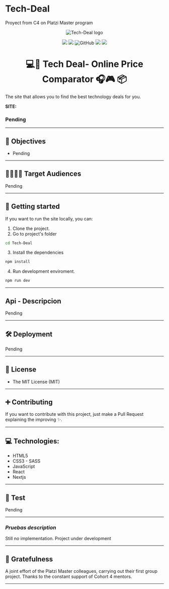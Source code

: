 # Tech-Deal

Proyect from C4 on Platzi Master program

<center>

![Tech-Deal logo](https://i.imgur.com/f83h2PS.png "Tech-Deal logo")

![](https://img.shields.io/github/stars/Tech-Deal/Tech-Deal) ![](https://img.shields.io/github/forks/Tech-Deal/Tech-Deal)
![GitHub](https://img.shields.io/github/license/Tech-Deal/Tech-Deal?color=%232a9d8f)
![](https://img.shields.io/github/release/Tech-Deal/Tech-Deal) ![](https://img.shields.io/github/issues/Tech-Deal/Tech-Deal)

# 💻📱 Tech Deal- Online Price Comparator 🎧🎮 📦

  </center>

The site that allows you to find the best technology deals for you.

**SITE:**

### Pending

<center>

</center>

---

## 🎯 Objectives

-   Pending

---

## 👨‍👩‍👧‍👦 Target Audiences

Pending

---

## 🚀 Getting started

If you want to run the site locally, you can:

1. Clone the project.
2. Go to project's folder

```bash
cd Tech-Deal
```

3. Install the dependencies

```bash
npm install
```

4. Run development enviroment.

```bash
npm run dev
```

---

## Api - Descripcion

Pending

---

## 🛠 Deployment

Pending

---

## 🧾 License

-   The MIT License (MIT)

---

## ➕ Contributing

If you want to contribute with this project, just make a Pull Request explaining the improving ✨.

---

## 💻 Technologies:

-   HTML5
-   CSS3 - SASS
-   JavaScript
-   React
-   Nextjs

---

## 🚧 Test

Pending

---

### _Pruebas description_

Still no implementation. Project under development

---

## 🤝 Gratefulness

A joint effort of the Platzi Master colleagues, carrying out their first group project. Thanks to the constant support of Cohort 4 mentors.

---
